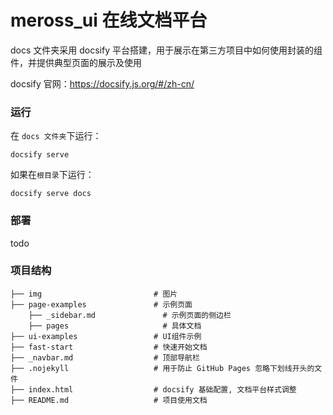 # meross_ui 在线文档平台

docs 文件夹采用 docsify 平台搭建，用于展示在第三方项目中如何使用封装的组件，并提供典型页面的展示及使用

docsify 官网：https://docsify.js.org/#/zh-cn/

### 运行
在 `docs 文件夹`下运行：

```
docsify serve
```
如果在`根目录`下运行：
```
docsify serve docs
```

### 部署
todo

### 项目结构
```
├── img                         # 图片
├── page-examples               # 示例页面
    ├── _sidebar.md               # 示例页面的侧边栏
    ├── pages                     # 具体文档
├── ui-examples                 # UI组件示例
├── fast-start                  # 快速开始文档
├── _navbar.md                  # 顶部导航栏
├── .nojekyll                   # 用于防止 GitHub Pages 忽略下划线开头的文件
├── index.html                  # docsify 基础配置, 文档平台样式调整
├── README.md                   # 项目使用文档

```